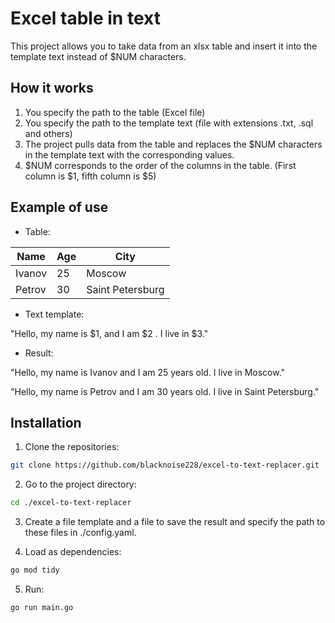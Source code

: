 # Excel table in text

This project allows you to take data from an xlsx table and insert it into the template text instead of $NUM characters.

## How it works

1. You specify the path to the table (Excel file)
2. You specify the path to the template text (file with extensions .txt, .sql and others)
3. The project pulls data from the table and replaces the $NUM characters in the template text with the corresponding values.
4. $NUM corresponds to the order of the columns in the table. (First column is $1, fifth column is $5)

## Example of use

* Table:

| Name | Age | City |
| --- | --- | --- |
| Ivanov | 25 | Moscow |
| Petrov | 30 | Saint Petersburg |

* Text template:

"Hello, my name is $1, and I am $2 . I live in $3."

* Result:

"Hello, my name is Ivanov and I am 25 years old. I live in Moscow."

"Hello, my name is Petrov and I am 30 years old. I live in Saint Petersburg."

## Installation

1. Clone the repositories:

``` bash
git clone https://github.com/blacknoise228/excel-to-text-replacer.git
```

2. Go to the project directory:

``` bash
cd ./excel-to-text-replacer
```

3. Create a file template and a file to save the result and specify the path to these files in ./config.yaml.

4. Load as dependencies:

``` bash
go mod tidy
```

5. Run:

``` bash
go run main.go
```
